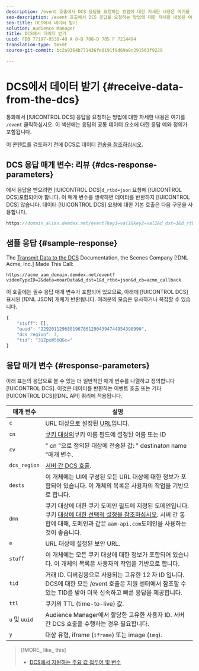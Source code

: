 ```yaml
---
description: /event 호출에서 DCS 응답을 요청하는 방법에 대한 자세한 내용은 여기를 클릭하십시오. 이 섹션에는 응답의 공통 데이터 요소에 대한 응답 예와 정의가 포함됩니다.
seo-description: /event 호출에서 DCS 응답을 요청하는 방법에 대한 자세한 내용은 여기를 클릭하십시오. 이 섹션에는 응답의 공통 데이터 요소에 대한 응답 예와 정의가 포함됩니다.
seo-title: DCS에서 데이터 받기
solution: Audience Manager
title: DCS에서 데이터 받기
uuid: FBB 77197-8530-48 A 8-B 708-D 785 F 7214494
translation-type: tm+mt
source-git-commit: bc2a9364b771436fe0191f9d69a8c291563f9229

---
```



# DCS에서 데이터 받기 {#receive-data-from-the-dcs}

통화에서 [!UICONTROL DCS] 응답을 요청하는 방법에 대한 자세한 내용은 여기를 `/event` 클릭하십시오. 이 섹션에는 응답의 공통 데이터 요소에 대한 응답 예와 정의가 포함됩니다.

이 콘텐트를 검토하기 전에 DCS로 데이터 [전송을 참조하십시오](../../../api/dcs-intro/dcs-event-calls/dcs-url-send.md).

## DCS 응답 매개 변수: 리뷰 {#dcs-response-parameters}

에서 응답을 받으려면 [!UICONTROL DCS]`d_rtbd=json` 요청에 [!UICONTROL DCS]포함되어야 합니다. 이 매개 변수를 생략하면 데이터를 반환하지 [!UICONTROL DCS] 않습니다. 데이터 [!UICONTROL DCS] 요청에 대한 기본 호출은 다음 구문을 사용합니다.

```js
https://domain_alias.demdex.net/event?key1=val1&key2=val2&d_dst=1&d_rtbd=json&d_cb=callback
```

## 샘플 응답 {#sample-response}

The [Transmit Data to the DCS](../../../api/dcs-intro/dcs-event-calls/dcs-url-send.md) Documentation, the Scenes Company [!DNL Acme, Inc.] Made This Call:

`https://acme_aam_domain.demdex.net/event?videoTypeID=2&data=moarData&d_dst=1&d_rtbd=json&d_cb=acme_callback`

이 호출에는 필수 응답 매개 변수가 포함되어 있으므로, 아래에 [!UICONTROL DCS] 표시된 [!DNL JSON] 개체가 반환됩니다. 여러분의 모습은 유사하거나 복잡할 수 있습니다.

```js
{
    "stuff": [],
    "uuid": "22920112968019678612904394744954398990",
    "dcs_region": 7,
    "tid": "31ZpxW5bQGc="
}
```

## 응답 매개 변수 {#response-parameters}

아래 표는의 응답으로 볼 수 있는 더 일반적인 매개 변수를 나열하고 정의합니다 [!UICONTROL DCS]. 이것은 데이터를 반환하는 이벤트 호출 또는 기타 [!UICONTROL DCS][!DNL API] 쿼리에 적용됩니다.

| 매개 변수 | 설명 |
|--- |--- |
| `c` | URL 대상으로 설정된 [URL](../../../features/destinations/create-url-destination.md)입니다. |
| `cn` | [쿠키 대상의](../../../features/destinations/create-cookie-destination.md)쿠키 이름 필드에 설정된 이름 또는 ID |
| `cv` | " cn "으로 정의된 대상에 전송된 값: " destinaton name "매개 변수. |
| `dcs_region` | [서버 간 DCS 호출](../../../api/dcs-intro/dcs-api-reference/dcs-regions.md). |
| `dests` | 이 개체에는 UI에 구성된 모든 URL 대상에 대한 정보가 포함되어 있습니다. 이 개체의 목록은 사용자의 작업을 기반으로 합니다. |
| `dmn` | 쿠키 대상에 대한 쿠키 도메인 필드에 지정된 도메인입니다. 쿠키 [대상에 대한 선택적 설정을 참조하십시오](../../../features/destinations/cookie-destination-options.md). 서버 간 통합에 대해, 도메인과 같은 `aam-api.com`도메인을 사용하는 것이 좋습니다. |
| `e` | URL 대상에 설정된 보안 URL. |
| `stuff` | 이 개체에는 모든 쿠키 대상에 대한 정보가 포함되어 있습니다. 이 개체의 목록은 사용자의 작업을 기반으로 합니다. |
| `tid` | 거래 ID. 디버깅용으로 사용되는 고유한 12 자 ID 입니다. DCS에 대한 모든 /event 호출은 지원 센터에서 참조할 수 있는 TID를 받아 더욱 신속하고 빠른 응답을 제공합니다. |
| `ttl` | 쿠키의 TTL (time-to-live) 값. |
| `u` 및 `uuid` | Audience Manager에서 할당한 고유한 사용자 ID. 서버 간 DCS 호출을 수행하는 [](../../../api/dcs-intro/dcs-s2s/dcs-s2s-calls.md)경우 필요합니다. |
| `y` | 대상 유형, iframe (`iframe`) 또는 image (`img`). |

>[!MORE_ like_ this]
>
>* [DCS에서 지원하는 주요 값 접두어 및 변수](../../../api/dcs-intro/dcs-api-reference/dcs-keys.md)

